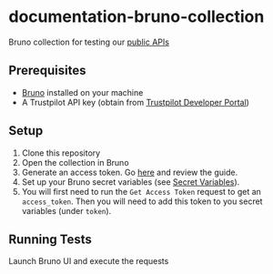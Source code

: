 # documentation-bruno-collection
Bruno collection for testing our [public APIs](https://developers.trustpilot.com)

## Prerequisites

- [Bruno](https://www.usebruno.com/) installed on your machine
- A Trustpilot API key (obtain from [Trustpilot Developer Portal](https://developers.trustpilot.com/))

## Setup

1. Clone this repository
2. Open the collection in Bruno
3. Generate an access token. Go [here](https://developers.trustpilot.com/authentication) and review the guide. 
3. Set up your Bruno secret variables (see [Secret Variables](https://docs.usebruno.com/secrets-management/secret-variables)).
4. You will first need to run the `Get Access Token` request to get an `access_token`. Then you will need to add this token to you secret variables (under `token`).

## Running Tests

Launch Bruno UI and execute the requests
